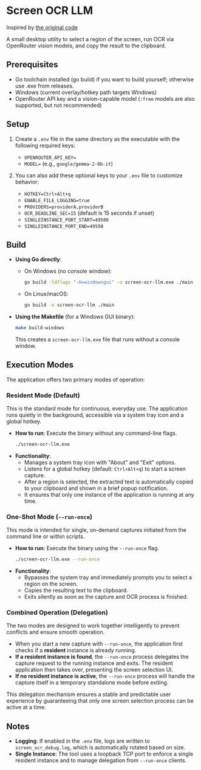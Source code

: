 # Screen OCR LLM

Inspired by [the original code](https://github.com/cherjr/screen-ocr-llm)

A small desktop utility to select a region of the screen, run OCR via OpenRouter vision models, and copy the result to the clipboard.

## Prerequisites

- Go toolchain installed (go build) if you want to build yourself; otherwise use .exe from releases.
- Windows (current overlay/hotkey path targets Windows)
- OpenRouter API key and a vision-capable model (`:free` models are also supported, but not recommended)

## Setup

1.  Create a `.env` file in the same directory as the executable with the following required keys:
    - `OPENROUTER_API_KEY=`
    - `MODEL=` (e.g., `google/gemma-2-9b-it`)

2.  You can also add these optional keys to your `.env` file to customize behavior:
    - `HOTKEY=Ctrl+Alt+q`
    - `ENABLE_FILE_LOGGING=true`
    - `PROVIDERS=providerA,providerB`
    - `OCR_DEADLINE_SEC=15` (default is 15 seconds if unset)
    - `SINGLEINSTANCE_PORT_START=49500`
    - `SINGLEINSTANCE_PORT_END=49550`

## Build

- **Using Go directly**:
  - On Windows (no console window):
    ```sh
    go build -ldflags "-H=windowsgui" -o screen-ocr-llm.exe ./main
    ```
  - On Linux/macOS:
    ```sh
    go build -o screen-ocr-llm ./main
    ```

- **Using the Makefile** (for a Windows GUI binary):
  ```sh
  make build-windows
  ```
  This creates a `screen-ocr-llm.exe` file that runs without a console window.

## Execution Modes

The application offers two primary modes of operation:

### Resident Mode (Default)

This is the standard mode for continuous, everyday use. The application runs quietly in the background, accessible via a system tray icon and a global hotkey.

- **How to run**: Execute the binary without any command-line flags.
  ```sh
  ./screen-ocr-llm.exe
  ```
- **Functionality**:
  - Manages a system tray icon with "About" and "Exit" options.
  - Listens for a global hotkey (default: `Ctrl+Alt+q`) to start a screen capture.
  - After a region is selected, the extracted text is automatically copied to your clipboard and shown in a brief popup notification.
  - It ensures that only one instance of the application is running at any time.

### One-Shot Mode (`--run-once`)

This mode is intended for single, on-demand captures initiated from the command line or within scripts.

- **How to run**: Execute the binary using the `--run-once` flag.
  ```sh
  ./screen-ocr-llm.exe --run-once
  ```
- **Functionality**:
  - Bypasses the system tray and immediately prompts you to select a region on the screen.
  - Copies the resulting text to the clipboard.
  - Exits silently as soon as the capture and OCR process is finished.

### Combined Operation (Delegation)

The two modes are designed to work together intelligently to prevent conflicts and ensure smooth operation.

- When you start a new capture with `--run-once`, the application first checks if a **resident** instance is already running.
- **If a resident instance is found**, the `--run-once` process delegates the capture request to the running instance and exits. The resident application then takes over, presenting the screen selection UI.
- **If no resident instance is active**, the `--run-once` process will handle the capture itself in a temporary standalone mode before exiting.

This delegation mechanism ensures a stable and predictable user experience by guaranteeing that only one screen selection process can be active at a time.

## Notes

- **Logging**: If enabled in the `.env` file, logs are written to `screen_ocr_debug.log`, which is automatically rotated based on size.
- **Single Instance**: The tool uses a loopback TCP port to enforce a single resident instance and to manage delegation from `--run-once` clients.
